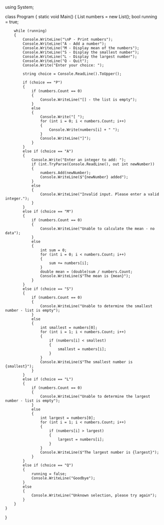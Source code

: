 using System;

class Program
{
    static void Main()
    {
        List<int> numbers = new List<int>();
        bool running = true;

        while (running)
        {
            Console.WriteLine("\nP - Print numbers");
            Console.WriteLine("A - Add a number");
            Console.WriteLine("M - Display mean of the numbers");
            Console.WriteLine("S - Display the smallest number");
            Console.WriteLine("L - Display the largest number");
            Console.WriteLine("Q - Quit");
            Console.Write("Enter your choice: ");

            string choice = Console.ReadLine().ToUpper();

            if (choice == "P")
            {
                if (numbers.Count == 0)
                {
                    Console.WriteLine("[] - the list is empty");
                }
                else
                {
                    Console.Write("[ ");
                    for (int i = 0; i < numbers.Count; i++)
                    {
                        Console.Write(numbers[i] + " ");
                    }
                    Console.WriteLine("]");
                }
            }
            else if (choice == "A")
            {
                Console.Write("Enter an integer to add: ");
                if (int.TryParse(Console.ReadLine(), out int newNumber))
                {
                    numbers.Add(newNumber);
                    Console.WriteLine($"{newNumber} added");
                }
                else
                {
                    Console.WriteLine("Invalid input. Please enter a valid integer.");
                }
            }
            else if (choice == "M")
            {
                if (numbers.Count == 0)
                {
                    Console.WriteLine("Unable to calculate the mean - no data");
                }
                else
                {
                    int sum = 0;
                    for (int i = 0; i < numbers.Count; i++)
                    {
                        sum += numbers[i];
                    }
                    double mean = (double)sum / numbers.Count;
                    Console.WriteLine($"The mean is {mean}");
                }
            }
            else if (choice == "S")
            {
                if (numbers.Count == 0)
                {
                    Console.WriteLine("Unable to determine the smallest number - list is empty");
                }
                else
                {
                    int smallest = numbers[0];
                    for (int i = 1; i < numbers.Count; i++)
                    {
                        if (numbers[i] < smallest)
                        {
                            smallest = numbers[i];
                        }
                    }
                    Console.WriteLine($"The smallest number is {smallest}");
                }
            }
            else if (choice == "L")
            {
                if (numbers.Count == 0)
                {
                    Console.WriteLine("Unable to determine the largest number - list is empty");
                }
                else
                {
                    int largest = numbers[0];
                    for (int i = 1; i < numbers.Count; i++)
                    {
                        if (numbers[i] > largest)
                        {
                            largest = numbers[i];
                        }
                    }
                    Console.WriteLine($"The largest number is {largest}");
                }
            }
            else if (choice == "Q")
            {
                running = false;
                Console.WriteLine("Goodbye");
            }
            else
            {
                Console.WriteLine("Unknown selection, please try again");
            }
        }
    }
}
